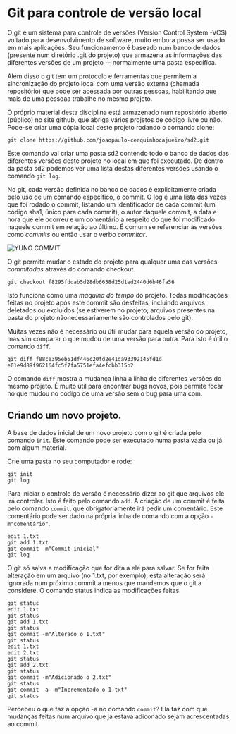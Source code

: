 # Git para controle de versão local

O git é um sistema para controle de versões (Version Control System -VCS) voltado para desenvolvimento de software, muito embora possa ser usado em mais aplicações. Seu funcionamento é baseado num banco de dados (presente num diretório .git do projeto) que armazena as informações das diferentes versões de um projeto -- normalmente uma pasta específica.

Além disso o git tem um protocolo e ferramentas que permitem a sincronização do projeto local com uma versão externa (chamada repositório) que pode ser acessada por outras pessoas, habilitando que mais de uma pessoaa trabalhe no mesmo projeto.

O próprio material desta disciplina está armazenado num repositório aberto (público) no site github, que abriga vários projetos de código livre ou não. Pode-se criar uma cópia local deste projeto rodando o comando clone:
```
git clone https://github.com/joaopaulo-cerquinhocajueiro/sd2.git
```
Este comando vai criar uma pasta sd2 contendo todo o banco de dados das diferentes versões deste projeto no local em que foi executado. De dentro da pasta sd2 podemos ver uma lista destas diferentes versões usando o comando `git log`.

No git, cada versão definida no banco de dados é explicitamente criada pelo uso de um comando específico, o commit. O log é uma lista das vezes que foi rodado o commit, listando um identificador de cada commit (um código sha1, único para cada commit), o autor daquele commit, a data  e hora que ele ocorreu e um comentário a respeito do que foi modificado naquele commit em relação ao último. É comum se referenciar às versões como _commits_ ou então usar o verbo _commitar_.

![YUNO COMMIT](http://cdn.meme.am/instances/500x/65449283.jpg)

O git permite mudar o estado do projeto para qualquer uma das versões _commitadas_ através do comando checkout.

```
git checkout f8295fddab5d28db6658d25d1ed2440d6b46fa56
```
Isto funciona como uma _máquina do tempo_ do projeto. Todas modificações feitas no projeto após este commit são desfeitas, incluindo arquivos deletados ou excluídos (se estiverem no projeto; arquivos presentes na pasta do projeto nãonecessariamente são controlados pelo git).

Muitas vezes não é necessário ou útil mudar para aquela versão do projeto, mas sim comparar o que mudou de uma versão para outra. Para isto é útil o comando `diff`.

```
git diff f88ce395eb51df446c20fd2e41da93392145fd1d e01e9d89f962164fc5f7fa5751efa4efcbb315b2
```

O comando `diff` mostra a mudança linha a linha de diferentes versões do mesmo projeto. É muito útil para encontrar bugs novos, pois permite focar no que mudou no código de uma versão sem o bug para uma com.

## Criando um novo projeto.
A base de dados inicial de um novo projeto com o git é criada pelo comando `init`. Este comando pode ser executado numa pasta vazia ou já com algum material.

Crie uma pasta no seu computador e rode:
```
git init
git log
```

Para iniciar o controle de versão é necessário dizer ao git que arquivos ele irá controlar. Isto é feito pelo comando `add`. A criação de um commit é feita pelo comando `commit`, que obrigatoriamente irá pedir um comentário. Este comentário pode ser dado na própria linha de comando com a opção `-m"comentário"`.

```
edit 1.txt
git add 1.txt
git commit -m"Commit inicial"
git log
```
O git só salva a modificação que for dita a ele para salvar. Se for feita alteração em um arquivo (no 1.txt, por exemplo), esta alteração será ignorada num próximo commit a menos que mandemos que o git a considere. O comando status indica as modificações feitas.

```
git status
edit 1.txt
git status
git add 1.txt
git status
git commit -m"Alterado o 1.txt"
git status
edit 1.txt
edit 2.txt
git status
git add 2.txt
git status
git commit -m"Adicionado o 2.txt"
git status
git commit -a -m"Incrementado o 1.txt"
git status
```

Percebeu o que faz a opção -a no comando `commit`? Ela faz com que mudanças feitas num arquivo que já estava adiconado sejam acrescentadas ao commit.
